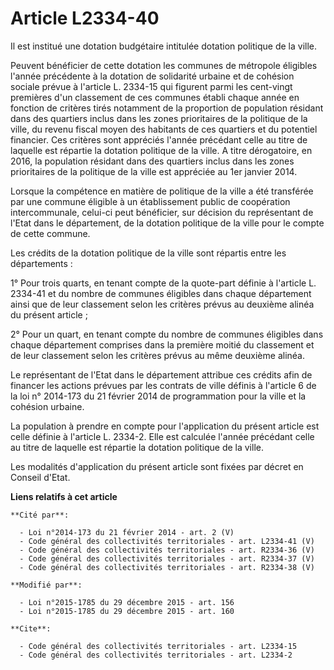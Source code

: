 # Article L2334-40

Il est institué une dotation budgétaire intitulée dotation politique de la ville. 

Peuvent bénéficier de cette dotation les communes de métropole éligibles l'année précédente à la dotation de solidarité
urbaine et de cohésion sociale prévue à l'article L. 2334-15 qui figurent parmi les cent-vingt premières d'un classement de
ces communes établi chaque année en fonction de critères tirés notamment de la proportion de population résidant dans des
quartiers inclus dans les zones prioritaires de la politique de la ville, du revenu fiscal moyen des habitants de ces
quartiers et du potentiel financier. Ces critères sont appréciés l'année précédant celle au titre de laquelle est répartie la
dotation politique de la ville. A titre dérogatoire, en 2016, la population résidant dans des quartiers inclus dans les zones
prioritaires de la politique de la ville est appréciée au 1er janvier 2014. 

Lorsque la compétence en matière de politique de la ville a été transférée par une commune éligible à un établissement public
de coopération intercommunale, celui-ci peut bénéficier, sur décision du représentant de l'Etat dans le département, de la
dotation politique de la ville pour le compte de cette commune. 

Les crédits de la dotation politique de la ville sont répartis entre les départements :

1° Pour trois quarts, en tenant compte de la quote-part définie à l'article L. 2334-41 et du nombre de communes éligibles
dans chaque département ainsi que de leur classement selon les critères prévus au deuxième alinéa du présent article ;

2° Pour un quart, en tenant compte du nombre de communes éligibles dans chaque département comprises dans la première moitié
du classement et de leur classement selon les critères prévus au même deuxième alinéa.

Le représentant de l'Etat dans le département attribue ces crédits afin de financer les actions prévues par les contrats de
ville définis à l'article 6 de la loi n° 2014-173 du 21 février 2014 de programmation pour la ville et la cohésion urbaine. 

La population à prendre en compte pour l'application du présent article est celle définie à l'article L. 2334-2. Elle est
calculée l'année précédant celle au titre de laquelle est répartie la dotation politique de la ville. 

Les modalités d'application du présent article sont fixées par décret en Conseil d'Etat.

**Liens relatifs à cet article**

	**Cité par**:

	  - Loi n°2014-173 du 21 février 2014 - art. 2 (V)
	  - Code général des collectivités territoriales - art. L2334-41 (V)
	  - Code général des collectivités territoriales - art. R2334-36 (V)
	  - Code général des collectivités territoriales - art. R2334-37 (V)
	  - Code général des collectivités territoriales - art. R2334-38 (V)

	**Modifié par**:

	  - Loi n°2015-1785 du 29 décembre 2015 - art. 156
	  - Loi n°2015-1785 du 29 décembre 2015 - art. 160

	**Cite**:

	  - Code général des collectivités territoriales - art. L2334-15
	  - Code général des collectivités territoriales - art. L2334-2
